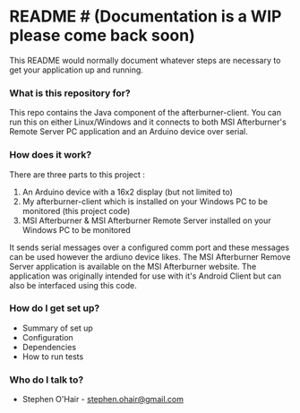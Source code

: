 # README # (Documentation is a WIP please come back soon)

This README would normally document whatever steps are necessary to get your application up and running.

### What is this repository for? ###

This repo contains the Java component of the afterburner-client. You can run this on either Linux/Windows and it connects to both MSI Afterburner's Remote Server PC application and an Arduino device over serial. 

### How does it work? ###

There are three parts to this project :

1. An Arduino device with a 16x2 display (but not limited to)
2. My afterburner-client which is installed on your Windows PC to be monitored (this project code)
3. MSI Afterburner & MSI Afterburner Remote Server installed on your Windows PC to be monitored

It sends serial messages over a configured comm port and these messages can be used however the ardiuno device likes. The MSI Afterburner Remove Server application is available on the MSI Afterburner website. The application was originally intended for use with it's Android Client but can also be interfaced using this code.

### How do I get set up? ###

* Summary of set up
* Configuration
* Dependencies
* How to run tests

### Who do I talk to? ###

* Stephen O'Hair - stephen.ohair@gmail.com